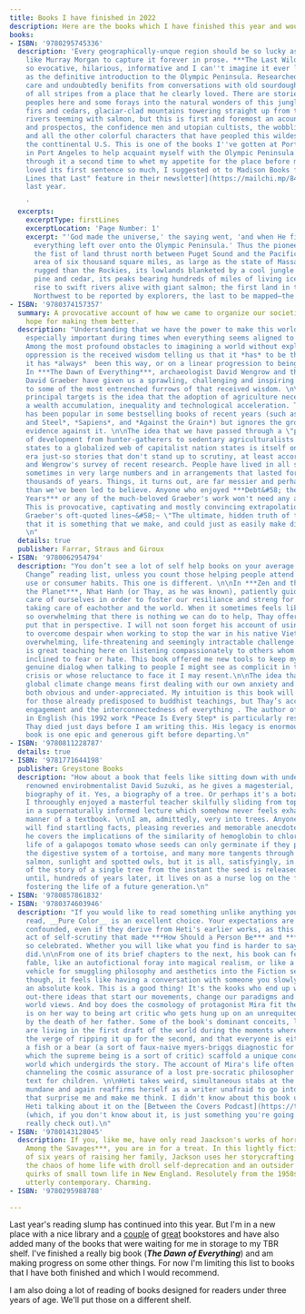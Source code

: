 ```yaml
---
title: Books I have finished in 2022
description: Here are the books which I have finished this year and would also recommend.
books:
- ISBN: '9780295745336'
  description: 'Every geographically-unque region should be so lucky as to have someone
    like Murray Morgan to capture it forever in prose. ***The Last Wilderness*** is
    so evocative, hilarious, informative and I can''t imagine it ever losing its place
    as the definitive introduction to the Olympic Peninsula. Researched with obvious
    care and undoubtedly benifits from conversations with old sourdoughs and lifers
    of all stripes from a place that he clearly loved. There are stories of the first
    peoples here and some forays into the natural wonders of this jungle of giant
    firs and cedars, glaciar-clad mountains towering straight up from the sea, and
    rivers teeming with salmon, but this is first and foremost an acount of the loggers
    and prospectos, the confidence men and utopian cultists, the wobblies and conservationists
    and all the other colorful characters that have peopled this wildest corner of
    the conttinental U.S. This is one of the books I''ve gotten at Port Book and News
    in Port Angeles to help acquaint myself with the Olympic Peninsula and I read
    through it a second time to whet my appetite for the place before moving here.  I
    loved its first sentence so much, I suggested ot to Madison Books for [the "First
    Lines that Last" feature in their newsletter](https://mailchi.mp/84198621b62e/madison-books-newsletter-119)
    last year.

    '
  excerpts:
    excerptType: firstLines
    excerptLocation: 'Page Number: 1'
    excerpt: "'God made the universe,' the saying went, 'and when He finished He dumped
      everything left over onto the Olympic Peninsula.' Thus the pioneers explained
      the fist of land thrust north between Puget Sound and the Pacific Ocean, a wilderness
      area of six thousand square miles, as large as the state of Massachusetts, more
      rugged than the Rockies, its lowlands blanketed by a cool jungle of fir and
      pine and cedar, its peaks bearing hundreds of miles of living ice that gave
      rise to swift rivers alive with giant salmon; the first land in the Pacific
      Northwest to be reported by explorers, the last to be mapped—the last wilderness."
- ISBN: '9780374157357'
  summary: A provocative account of how we came to organize our societies provides
    hope for making them better.
  description: "Understanding that we have the power to make this world better is
    especially important during times when everything seems aligned to thwart us.
    Among the most profound obstacles to imagining a world without exploitation and
    oppression is the received wisdom telling us that it *has* to be this way. That
    it has *always*  been this way, or on a linear progression to being this way.
    In ***The Dawn of Everything***, archaeologist David Wengrow and the late anthropoligist
    David Graeber have given us a sprawling, challenging and inspiring corrective
    to some of the most entrenched furrows of that received wisdom. \n\nOne of their
    principal targets is the idea that the adoption of agriculture necessarily meant
    a wealth accumulation, inequality and technological acceleration. This account
    has been popular in some bestselling books of recent years (such as *Guns, Germs
    and Steel*, *Sapiens*, and *Against the Grain*) but ignores the growing body of
    evidence against it. \n\nThe idea that we have passed through a \"progression\"
    of development from hunter-gatherers to sedentary agriculturalists to urban city
    states to a globalized web of capitalist nation states is itself one of the enlightenment
    era just-so stories that don't stand up to scrutiny, at least according to Graeber
    and Wengrow's survey of recent research. People have lived in all sorts of ways,
    sometimes in very large numbers and in arrangements that lasted for hundreds or
    thousands of years. Things, it turns out, are far messier and perhaps more hopeful
    than we've been led to believe. Anyone who enjoyed ***Debt&#58; the first 5,000
    Years*** or any of the much-beloved Graeber's work won't need any arm-twisting.
    This is provocative, captivating and mostly convincing extrapolation of one of
    Graeber's oft-quoted lines~&#58;~ \"The ultimate, hidden truth of the world is
    that it is something that we make, and could just as easily make differently.\"
    \n"
  details: true
  publisher: Farrar, Straus and Giroux
- ISBN: '9780062954794'
  description: "You don’t see a lot of self help books on your average “Global Climate
    Change” reading list, unless you count those helping people attend to their energy
    use or consumer habits. This one is different. \n\nIn ***Zen and the Art of Saving
    the Planet***, Nhat Hanh (or Thay, as he was known), patiently guides us to take
    care of ourselves in order to foster our resiliance and streng for the work of
    taking care of eachother and the world. When it sometimes feels like we face challenges
    so overwhelming that there is nothing we can do to help, Thay offers wisdom to
    put that in perspective. I will not soon forget his account of using meditation
    to overcome despair when working to stop the war in his native Vietnam, another
    overwhelming, life-threatening and seemingly intractable challenge. \n\nThere
    is great teaching here on listening compassionately to others whom you may be
    inclined to fear or hate. This book offered me new tools to keep my cool and seek
    genuine dialog when talking to people I might see as complicit in the climate
    crisis or whose reluctance to face it I may resent.\n\nThe idea that surviving
    global climate change means first dealing with our own anxiety and despair seems
    both obvious and under-appreciated. My intuition is this book will be most impactful
    for those already predisposed to buddhist teachings, but Thay’s accounts of political
    engagement and the interconnectedness of everything . The author of 75 books available
    in English (his 1992 work *Peace Is Every Step* is particularly resonant to me),
    Thay died just days before I am writing this. His legacy is enormous and this
    book is one epic and generous gift before departing.\n"
- ISBN: '9780811228787'
  details: true
- ISBN: '9781771644198'
  publisher: Greystone Books
  description: "How about a book that feels like sitting down with under a tree with
    renowned envirobmentalist David Suzuki, as he gives a magesterial, stem-winding
    biography of it. Yes, a biography of a tree. Or perhaps it's a botanograpy? Anyway,
    I throoughly enjoyed a masterful teacher skilfully sliding from topic to topic
    in a supernaturally informed lecture which somehow never feels exhaustive in the
    manner of a textbook. \n\nI am, admittedly, very into trees. Anyone else here
    will find startling facts, pleasing reveries and memorable anecdotes. Somehow
    he covers the implications of the similarity of hemoglobin to chlorophyll, the
    life of a galapogos tomato whose seeds can only germinate if they pass through
    the digestive system of a tortoise, and many more tangents through lichens and
    salmon, sunlight and spotted owls, but it is all, satisfyingly, in the service
    of the story of a single tree from the instant the seed is released from a cone
    until, hundreds of years later, it lives on as a nurse log on the forest floor,
    fostering the life of a future generation.\n"
- ISBN: '9780857861832'
- ISBN: '9780374603946'
  description: "If you would like to read something unlike anything you have ever
    read, __Pure Color__ is an excellent choice. Your expectations are likely to be
    confounded, even if they derive from Heti's earlier works, as this isn't the high-wire
    act of self-scrutiny that made ***How Should a Person Be*** and ***Motherhood***
    so celebrated. Whether you will like what you find is harder to say, but I certainly
    did.\n\nFrom one of its brief chapters to the next, his book can feel like a modern-day
    fable, like an autofictional foray into magical realism, or like a transparent
    vehicle for smuggling philosophy and aesthetics into the Fiction section. Mostly,
    though, it feels like having a conversation with someone you slowly realize is
    an absolute kook. This is a good thing! It's the kooks who end up with all the
    out-there ideas that start our movements, change our paradigms and shake up our
    world views. And boy does the cosmology of protagonist Mira fit the bill. Mira
    is on her way to being art critic who gets hung up on an unrequited love and waylaid
    by the death of her father. Some of the book's dominant conceits, like that we
    are living in the first draft of the world during the moments where God is on
    the verge of ripping it up for the second, and that everyone is either a bird,
    a fish or a bear (a sort of faux-naive myers-briggs diagnostic for a world  in
    which the supreme being is a sort of critic) scaffold a unique conception of the
    world which undergirds the story. The account of Mira's life often reads someone
    channeling the cosmic assurance of a lost pre-socratic philosopher into a spiritual
    text for children. \n\nHeti takes weird, simultaneous stabs at the ineffable and
    mundane and again reaffirms herself as a writer unafraid to go into new places
    that surprise me and make me think. I didn't know about this book until I heard
    Heti talking about it on the [Between the Covers Podcast](https://tinhouse.com/podcasts/)
    (which, if you don't know about it, is just something you're going to need to
    really check out).\n"
- ISBN: '9780143128045'
  description: If you, like me, have only read Jaackson's works of horror and mystery,  ***Life
    Among the Savages***, you are in for a treat. In this lightly fictionalized memoir
    of six years of raising her family, Jackson uses her storycrafting craft to depict
    the chaos of home life with droll self-deprecation and an outsider's eye on the
    quirks of small town life in New England. Resolutely from the 1950s, this feels
    utterly contemporary. Charming.
- ISBN: '9780295988788'

---
```

Last year's reading slump has continued into this year. But I'm in a new place with a nice library and a [couple](https://www.odysseybooksgifts.com/) of [great](https://www.portbooknews.com/) bookstores and have also added many of the books that were waiting for me in storage to my TBR shelf. I've finished a really big book (**_The Dawn of Everything_**) and am making progress on some other things. For now I'm limiting this list to books that I have both finished and which I would recommend.

I am also doing a lot of reading of books designed for readers under three years of age. We'll put those on a different shelf.